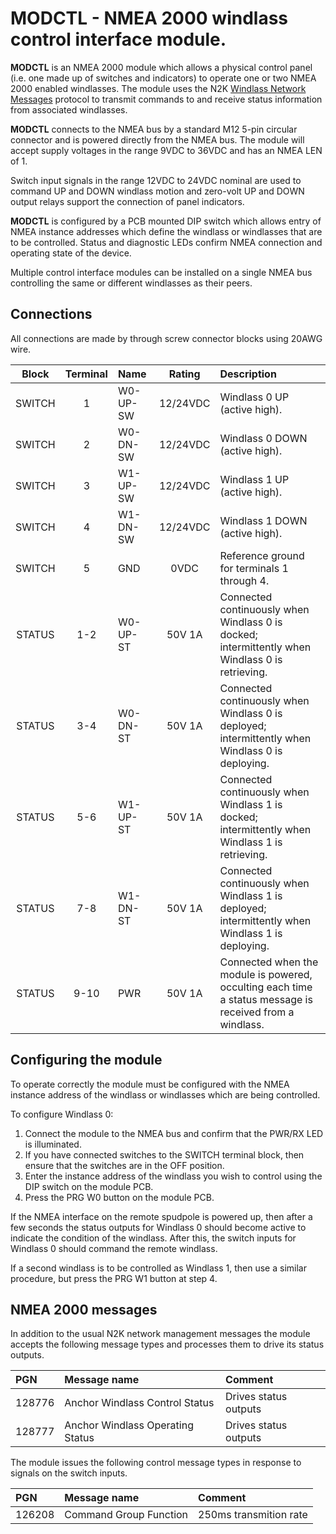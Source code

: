 # MODCTL - NMEA 2000 windlass control interface module.

__MODCTL__ is an NMEA 2000 module which allows a physical control panel
(i.e. one made up of switches and indicators) to operate one or two
NMEA 2000 enabled windlasses.
The module uses the N2K [Windlass Network Messages](
https://www.nmea.org/Assets/20190613%20windlass%20amendment,%20128776,%20128777,%20128778.pdf)
protocol to transmit commands to and receive status information from
associated windlasses.

__MODCTL__ connects to the NMEA bus by a standard M12 5-pin circular
connector and is powered directly from the NMEA bus.
The module will accept supply voltages in the range 9VDC to 36VDC and
has an NMEA LEN of 1.

Switch input signals in the range 12VDC to 24VDC nominal are used to
command UP and DOWN windlass motion and zero-volt UP and DOWN output
relays support the connection of panel indicators.

__MODCTL__ is configured by a PCB mounted DIP switch which allows entry
of NMEA instance addresses which define the windlass or windlasses that
are to be controlled.
Status and diagnostic LEDs confirm NMEA connection and operating state
of the device.

Multiple control interface modules can be installed on a single NMEA
bus controlling the same or different windlasses as their peers.

## Connections

All connections are made by through screw connector blocks using 20AWG
wire.

| Block  | Terminal | Name     | Rating   | Description |
|:------:|:--------:|:---------|:--------:|:------------|
| SWITCH | 1        | W0-UP-SW | 12/24VDC | Windlass 0 UP (active high). |
| SWITCH | 2        | W0-DN-SW | 12/24VDC | Windlass 0 DOWN (active high). |
| SWITCH | 3        | W1-UP-SW | 12/24VDC | Windlass 1 UP (active high). |
| SWITCH | 4        | W1-DN-SW | 12/24VDC | Windlass 1 DOWN (active high). |
| SWITCH | 5        | GND      | 0VDC     | Reference ground for terminals 1 through 4. |
| STATUS | 1-2      | W0-UP-ST | 50V 1A   | Connected continuously when Windlass 0 is docked; intermittently when Windlass 0 is retrieving. |
| STATUS | 3-4      | W0-DN-ST | 50V 1A   | Connected continuously when Windlass 0 is deployed; intermittently when Windlass 0 is deploying. |
| STATUS | 5-6      | W1-UP-ST | 50V 1A   | Connected continuously when Windlass 1 is docked; intermittently when Windlass 1 is retrieving. |
| STATUS | 7-8      | W1-DN-ST | 50V 1A   | Connected continuously when Windlass 1 is deployed; intermittently when Windlass 1 is deploying. |
| STATUS | 9-10     | PWR      | 50V 1A   | Connected when the module is powered, occulting each time a status message is received from a windlass. |
 
## Configuring the module

To operate correctly the module must be configured with the NMEA
instance address of the windlass or windlasses which are being
controlled.

To configure Windlass 0:

1. Connect the module to the NMEA bus and confirm that the PWR/RX LED
   is illuminated.
2. If you have connected switches to the SWITCH terminal block, then
   ensure that the switches are in the OFF position.
3. Enter the instance address of the windlass you wish to control
   using the DIP switch on the module PCB.
4. Press the PRG W0 button on the module PCB.

If the NMEA interface on the remote spudpole is powered up, then after
a few seconds the status outputs for Windlass 0 should become active
to indicate the condition of the windlass.
After this, the switch inputs for Windlass 0 should command the remote
windlass.

If a second windlass is to be controlled as Windlass 1, then use a
similar procedure, but press the PRG W1 button at step 4. 

## NMEA 2000 messages

In addition to the usual N2K network management messages the module
accepts the following message types and processes them to drive its
status outputs.

| PGN    | Message name                      | Comment               |
|:-------|:----------------------------------|:----------------------|
| 128776 | Anchor Windlass Control Status    | Drives status outputs |
| 128777 | Anchor Windlass Operating Status  | Drives status outputs |

The module issues the following control message types in response to
signals on the switch inputs.

| PGN    | Message name                      | Comment               |
|:-------|:----------------------------------|:----------------------|
| 126208 | Command Group Function            | 250ms transmition rate|


